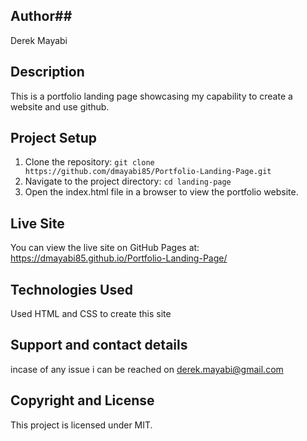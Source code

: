 ## Author##
Derek Mayabi

## Description
This is a portfolio landing page showcasing my capability to create a website and use github.  

## Project Setup
1. Clone the repository: `git clone https://github.com/dmayabi85/Portfolio-Landing-Page.git`
2. Navigate to the project directory: `cd landing-page`
3. Open the index.html file in a browser to view the portfolio website.

## Live Site
You can view the live site on GitHub Pages at: https://dmayabi85.github.io/Portfolio-Landing-Page/

## Technologies Used
Used HTML and CSS to create this site
## Support and contact details
incase of any issue i can be reached on derek.mayabi@gmail.com


## Copyright and License

This project is licensed under MIT.
